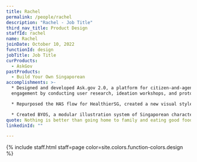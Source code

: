 ```yaml
---
title: Rachel
permalink: /people/rachel
description: "Rachel - Job Title"
third_nav_title: Product Design
staffId: rachel
name: Rachel
joinDate: October 10, 2022
functionId: design
jobTitle: Job Title
curProducts:
  - AskGov
pastProducts:
  - Build Your Own Singaporean
accomplishments: >-
  * Designed and developed Ask.gov 2.0, a platform for citizen-and-agency
  engagement by conducting user research, ideation workshops, and prototypes.

  * Repurposed the HAS flow for HealthierSG, created a new visual style and adding moments of delight with custom illustrations and animated gifs.

  * Created BYOS, a modular illustration system of Singaporean characters and scenes for OGP colleagues to use for their hackathon products and decks.
quote: Nothing is better than going home to family and eating good food and relaxing
linkedinId: ""

---
```


{% include staff.html staff=page color=site.colors.function-colors.design %}
